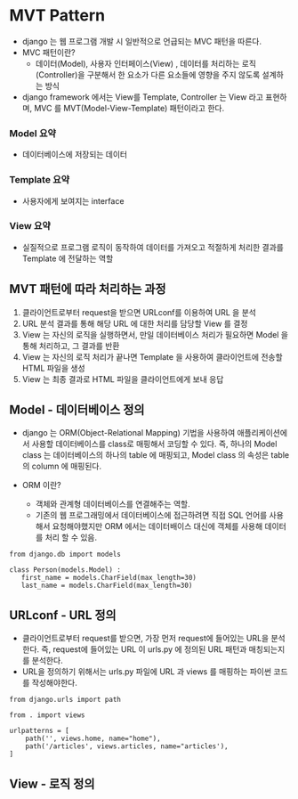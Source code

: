 # MVT Pattern

- django 는 웹 프로그램 개발 시 일반적으로 언급되는 MVC 패턴을 따른다.
- MVC 패턴이란?
  - 데이터(Model), 사용자 인터페이스(View) , 데이터를 처리하는 로직(Controller)을 구분해서 한 요소가 다른 요소들에 영향을 주지 않도록 설계하는 방식
- django framework 에서는 View를 Template, Controller 는 View 라고 표현하며, MVC 를 MVT(Model-View-Template) 패턴이라고 한다.

### Model 요약

- 데이터베이스에 저장되는 데이터

### Template 요약

- 사용자에게 보여지는 interface

### View 요약

- 실질적으로 프로그램 로직이 동작하여 데이터를 가져오고 적절하게 처리한 결과를 Template 에 전달하는 역할

## MVT 패턴에 따라 처리하는 과정

1. 클라이언트로부터 request을 받으면 URLconf를 이용하여 URL 을 분석
2. URL 분석 결과를 통해 해당 URL 에 대한 처리를 담당할 View 를 결정
3. View 는 자신의 로직을 실행하면서, 만일 데이터베이스 처리가 필요하면 Model 을 통해 처리하고, 그 결과를 반환
4. View 는 자신의 로직 처리가 끝나면 Template 을 사용하여 클라이언트에 전송할 HTML 파일을 생성
5. View 는 최종 결과로 HTML 파일을 클라이언트에게 보내 응답

## Model - 데이터베이스 정의

- django 는 ORM(Object-Relational Mapping) 기법을 사용하여 애플리케이션에서 사용할 데이터베이스를 class로 매핑해서 코딩할 수 있다. 즉, 하나의 Model class 는 데이터베이스의 하나의 table 에 매핑되고, Model class 의 속성은 table 의 column 에 매핑된다.

- ORM 이란?
  - 객체와 관계형 데이터베이스를 연결해주는 역할.
  - 기존의 웹 프로그래밍에서 데이터베이스에 접근하려면 직접 SQL 언어를 사용해서 요청해야했지만 ORM 에서는 데이터배이스 대신에 객체를 사용해 데이터를 처리 할 수 있음.

```
from django.db import models

class Person(models.Model) :
   first_name = models.CharField(max_length=30)
   last_name = models.CharField(max_length=30)
```

## URLconf - URL 정의

- 클라이언트로부터 request를 받으면, 가장 먼저 request에 들어있는 URL을 분석한다. 즉, request에 들어있는 URL 이 urls.py 에 정의된 URL 패턴과 매칭되는지를 분석한다.
- URL을 정의하기 위해서는 urls.py 파일에 URL 과 views 를 매핑하는 파이썬 코드를 작성해야한다.

```
from django.urls import path

from . import views

urlpatterns = [
    path('', views.home, name="home"),
    path('/articles', views.articles, name="articles'),
]
```

## View - 로직 정의

